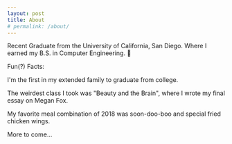 ```yaml
---
layout: post
title: About
# permalink: /about/
---
```


Recent Graduate from the University of California, San Diego. Where I earned my B.S. in Computer Engineering. 🥳

Fun(?) Facts:

I'm the first in my extended family to graduate from college.

The weirdest class I took was "Beauty and the Brain", where I wrote my final essay on Megan Fox.

My favorite meal combination of 2018 was soon-doo-boo and special fried chicken wings.

More to come...